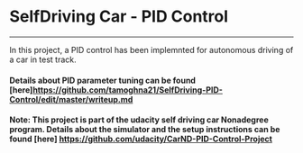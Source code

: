 
# **SelfDriving Car - PID Control**

[//]: # (Image References)

[video1]: ./video_output/driving_P_control.mov "VideoP"
[video2]: ./video_output/driving_PD_control.mov "VideoPD"
[video3]: ./video_output/driving_PID_full.mov "VideoPID"
---
In this project, a PID control has been implemnted for autonomous driving of a car in test track.

#### Details about PID parameter tuning can be found [here]https://github.com/tamoghna21/SelfDriving-PID-Control/edit/master/writeup.md




#### Note: This project is part of the udacity self driving car Nonadegree program. Details about the simulator and the setup instructions can be found [here] https://github.com/udacity/CarND-PID-Control-Project
